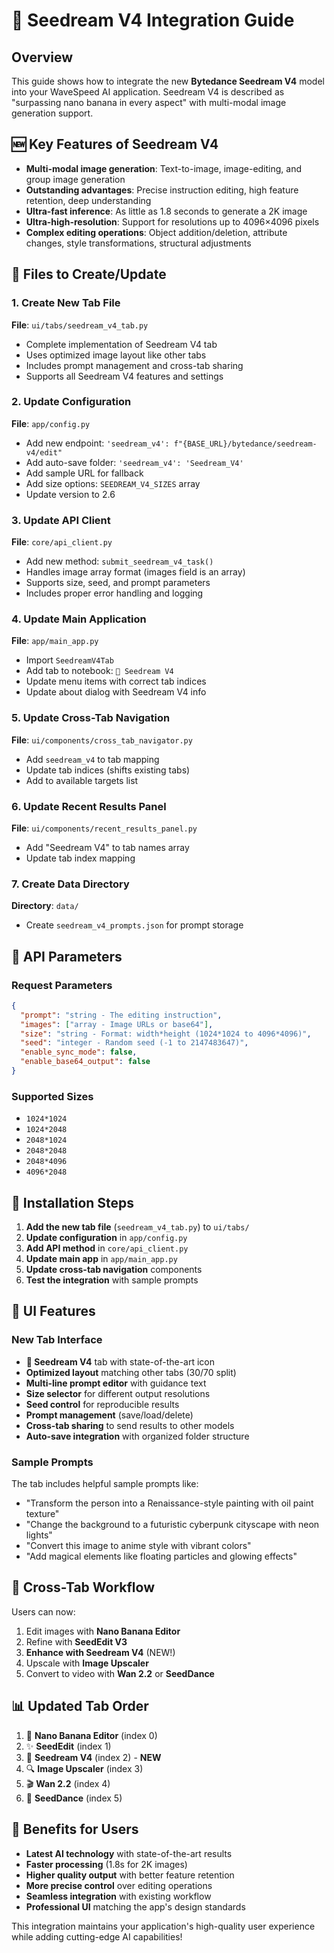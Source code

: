 # 🌟 Seedream V4 Integration Guide

## Overview
This guide shows how to integrate the new **Bytedance Seedream V4** model into your WaveSpeed AI application. Seedream V4 is described as "surpassing nano banana in every aspect" with multi-modal image generation support.

## 🆕 Key Features of Seedream V4
- **Multi-modal image generation**: Text-to-image, image-editing, and group image generation
- **Outstanding advantages**: Precise instruction editing, high feature retention, deep understanding
- **Ultra-fast inference**: As little as 1.8 seconds to generate a 2K image
- **Ultra-high-resolution**: Support for resolutions up to 4096×4096 pixels
- **Complex editing operations**: Object addition/deletion, attribute changes, style transformations, structural adjustments

## 📁 Files to Create/Update

### 1. Create New Tab File
**File**: `ui/tabs/seedream_v4_tab.py`
- Complete implementation of Seedream V4 tab
- Uses optimized image layout like other tabs
- Includes prompt management and cross-tab sharing
- Supports all Seedream V4 features and settings

### 2. Update Configuration
**File**: `app/config.py`
- Add new endpoint: `'seedream_v4': f"{BASE_URL}/bytedance/seedream-v4/edit"`
- Add auto-save folder: `'seedream_v4': 'Seedream_V4'`
- Add sample URL for fallback
- Add size options: `SEEDREAM_V4_SIZES` array
- Update version to 2.6

### 3. Update API Client
**File**: `core/api_client.py`
- Add new method: `submit_seedream_v4_task()`
- Handles image array format (images field is an array)
- Supports size, seed, and prompt parameters
- Includes proper error handling and logging

### 4. Update Main Application
**File**: `app/main_app.py`
- Import `SeedreamV4Tab`
- Add tab to notebook: `🌟 Seedream V4`
- Update menu items with correct tab indices
- Update about dialog with Seedream V4 info

### 5. Update Cross-Tab Navigation
**File**: `ui/components/cross_tab_navigator.py`
- Add `seedream_v4` to tab mapping
- Update tab indices (shifts existing tabs)
- Add to available targets list

### 6. Update Recent Results Panel
**File**: `ui/components/recent_results_panel.py`
- Add "Seedream V4" to tab names array
- Update tab index mapping

### 7. Create Data Directory
**Directory**: `data/`
- Create `seedream_v4_prompts.json` for prompt storage

## 🎯 API Parameters

### Request Parameters
```json
{
  "prompt": "string - The editing instruction",
  "images": ["array - Image URLs or base64"],
  "size": "string - Format: width*height (1024*1024 to 4096*4096)",
  "seed": "integer - Random seed (-1 to 2147483647)",
  "enable_sync_mode": false,
  "enable_base64_output": false
}
```

### Supported Sizes
- `1024*1024`
- `1024*2048` 
- `2048*1024`
- `2048*2048`
- `2048*4096`
- `4096*2048`

## 🚀 Installation Steps

1. **Add the new tab file** (`seedream_v4_tab.py`) to `ui/tabs/`
2. **Update configuration** in `app/config.py`
3. **Add API method** in `core/api_client.py`
4. **Update main app** in `app/main_app.py`
5. **Update cross-tab navigation** components
6. **Test the integration** with sample prompts

## 🎨 UI Features

### New Tab Interface
- **🌟 Seedream V4** tab with state-of-the-art icon
- **Optimized layout** matching other tabs (30/70 split)
- **Multi-line prompt editor** with guidance text
- **Size selector** for different output resolutions
- **Seed control** for reproducible results
- **Prompt management** (save/load/delete)
- **Cross-tab sharing** to send results to other models
- **Auto-save integration** with organized folder structure

### Sample Prompts
The tab includes helpful sample prompts like:
- "Transform the person into a Renaissance-style painting with oil paint texture"
- "Change the background to a futuristic cyberpunk cityscape with neon lights"
- "Convert this image to anime style with vibrant colors"
- "Add magical elements like floating particles and glowing effects"

## 🔄 Cross-Tab Workflow
Users can now:
1. Edit images with **Nano Banana Editor**
2. Refine with **SeedEdit V3**
3. **Enhance with Seedream V4** (NEW!)
4. Upscale with **Image Upscaler**
5. Convert to video with **Wan 2.2** or **SeedDance**

## 📊 Updated Tab Order
1. 🍌 **Nano Banana Editor** (index 0)
2. ✨ **SeedEdit** (index 1) 
3. 🌟 **Seedream V4** (index 2) - **NEW**
4. 🔍 **Image Upscaler** (index 3)
5. 🎬 **Wan 2.2** (index 4)
6. 🕺 **SeedDance** (index 5)

## 🎯 Benefits for Users
- **Latest AI technology** with state-of-the-art results
- **Faster processing** (1.8s for 2K images)
- **Higher quality output** with better feature retention
- **More precise control** over editing operations
- **Seamless integration** with existing workflow
- **Professional UI** matching the app's design standards

This integration maintains your application's high-quality user experience while adding cutting-edge AI capabilities!